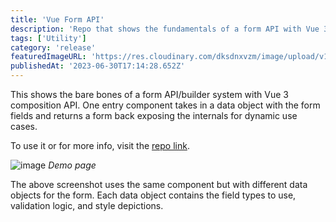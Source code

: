 ```yaml
---
title: 'Vue Form API'
description: 'Repo that shows the fundamentals of a form API with Vue 3'
tags: ['Utility']
category: 'release'
featuredImageURL: 'https://res.cloudinary.com/dksdnxvzm/image/upload/v1701623579/form_api_cover_b8e6491034.avif'
publishedAt: '2023-06-30T17:14:28.652Z'
---
```


This shows the bare bones of a form API/builder system with Vue 3 composition API. One entry component takes in a data object with the form fields and returns a form back exposing the internals for dynamic use cases.

To use it or for more info, visit the [repo link](https://github.com/ianmcelvain/vue-web-form-component).

![image](https://i.imgur.com/soyzZHr.jpg)
_Demo page_

The above screenshot uses the same component but with different data objects for the form. Each data object contains the field types to use, validation logic, and style depictions.
